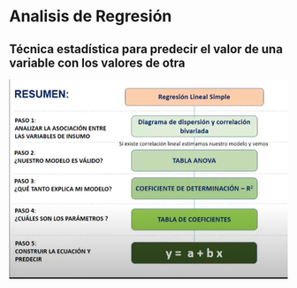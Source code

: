 # Analisis de Regresión

## Técnica estadística para predecir el valor de una variable con los valores de otra

![](resumen_RL.PNG)
